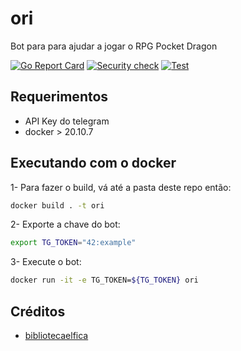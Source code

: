 # ori

Bot para para ajudar a jogar o RPG Pocket Dragon

[![Go Report Card](https://goreportcard.com/badge/github.com/thiago-scherrer/ori)](https://goreportcard.com/report/github.com/thiago-scherrer/ori)
[![Security check](https://github.com/thiago-scherrer/ori/actions/workflows/security_scan.yml/badge.svg?branch=main)](https://github.com/thiago-scherrer/ori/actions/workflows/security_scan.yml)
[![Test](https://github.com/thiago-scherrer/ori/actions/workflows/test.yml/badge.svg?branch=main)](https://github.com/thiago-scherrer/ori/actions/workflows/test.yml)

## Requerimentos

- API Key do telegram
- docker > 20.10.7

## Executando com o docker

1- Para fazer o build, vá até a pasta deste repo então:

```sh
docker build . -t ori
```

2- Exporte a chave do bot:

```sh
export TG_TOKEN="42:example"
```

3- Execute o bot:

```sh
docker run -it -e TG_TOKEN=${TG_TOKEN} ori
```

## Créditos

- [bibliotecaelfica](https://www.bibliotecaelfica.org/pocket-dragon/pocket-dragon-manual-de-regras/)
